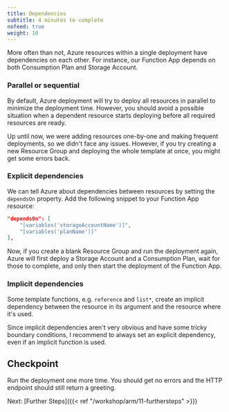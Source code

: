 ```yaml
---
title: Dependencies
subtitle: 4 minutes to complete
nofeed: true
weight: 10
---
```


More often than not, Azure resources within a single deployment have dependencies on each other. For instance, our Function App depends on both Consumption Plan and Storage Account.

### Parallel or sequential

By default, Azure deployment will try to deploy all resources in parallel to minimize the deployment time. However, you should avoid a possible situation when a dependent resource starts deploying before all required resources are ready.

Up until now, we were adding resources one-by-one and making frequent deployments, so we didn't face any issues. However, if you try creating a new Resource Group and deploying the whole template at once, you might get some errors back.

### Explicit dependencies

We can tell Azure about dependencies between resources by setting the `dependsOn` property. Add the following snippet to your Function App resource:

```json
"dependsOn": [
    "[variables('storageAccountName')]",
    "[variables('planName')]"
],
```

Now, if you create a blank Resource Group and run the deployment again, Azure will first deploy a Storage Account and a Consumption Plan, wait for those to complete, and only then start the deployment of the Function App.

### Implicit dependencies

Some template functions, e.g. `reference` and `list*`, create an implicit dependency between the resource in its argument and the resource where it's used.

Since implicit dependencies aren't very obvious and have some tricky boundary conditions, I recommend to always set an explicit dependency, even if an implicit function is used.

## Checkpoint

Run the deployment one more time. You should get no errors and the HTTP endpoint should still return a greeting.

Next: [Further Steps]({{< ref "/workshop/arm/11-furthersteps" >}})